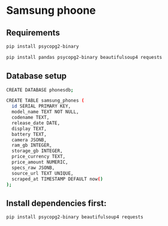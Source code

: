 # Samsung phoone 
## Requirements
```bash
pip install psycopg2-binary
```

```bash
pip install pandas psycopg2-binary beautifulsoup4 requests
```
## Database setup
```bash
CREATE DATABASE phonesdb;
```
```bash
CREATE TABLE samsung_phones (
  id SERIAL PRIMARY KEY,
  model_name TEXT NOT NULL,
  codename TEXT,
  release_date DATE,
  display TEXT,
  battery TEXT,
  camera JSONB,
  ram_gb INTEGER,
  storage_gb INTEGER,
  price_currency TEXT,
  price_amount NUMERIC,
  specs_raw JSONB,
  source_url TEXT UNIQUE,
  scraped_at TIMESTAMP DEFAULT now()
);
```
## Install dependencies first:
```bash
pip install psycopg2-binary beautifulsoup4 requests
```
